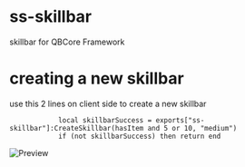 # ss-skillbar
skillbar for QBCore Framework

# creating a new skillbar
use this 2 lines on client side to create a new skillbar

                local skillbarSuccess = exports["ss-skillbar"]:CreateSkillbar(hasItem and 5 or 10, "medium")
                if (not skillbarSuccess) then return end
![Preview](https://user-images.githubusercontent.com/103378361/163689360-39dd3d90-de03-4622-a586-f107a5c88691.png)
